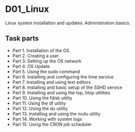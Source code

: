 # D01_Linux
Linux system installation and updates. Administration basics.

## Task parts
- Part 1. Installation of the OS
- Part 2. Creating a user
- Part 3. Setting up the OS network
- Part 4. OS Update
- Part 5. Using the sudo command
- Part 6. Installing and configuring the time service
- Part 7. Installing and using text editors
- Part 8. Installing and basic setup of the SSHD service
- Part 9. Installing and using the top, htop utilities
- Part 10. Using the fdisk utility
- Part 11. Using the df utility
- Part 12. Using the du utility
- Part 13. Installing and using the ncdu utility
- Part 14. Working with system logs
- Part 15. Using the CRON job scheduler
